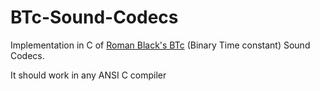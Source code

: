 BTc-Sound-Codecs
================

Implementation in C of [Roman Black's BTc](http://www.romanblack.com/btc_alg.htm) (Binary Time constant) Sound Codecs.

It should work in any ANSI C compiler
